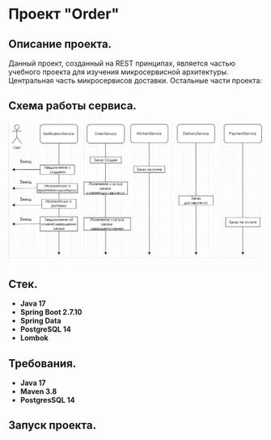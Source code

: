 # Проект "Order"

## Описание проекта.

Данный проект, созданный на REST принципах, является частью учебного проекта для изучения микросервисной архитектуры. 
Центральная часть микросервисов доставки. 
Остальные части проекта:

## Схема работы сервиса.

![](files/Scheme.png)

## Стек.

- **Java 17**
- **Spring Boot 2.7.10**
- **Spring Data**
- **PostgreSQL 14**
- **Lombok**


## Требования.

- **Java 17**
- **Maven 3.8**
- **PostgresSQL 14**

## Запуск проекта.

